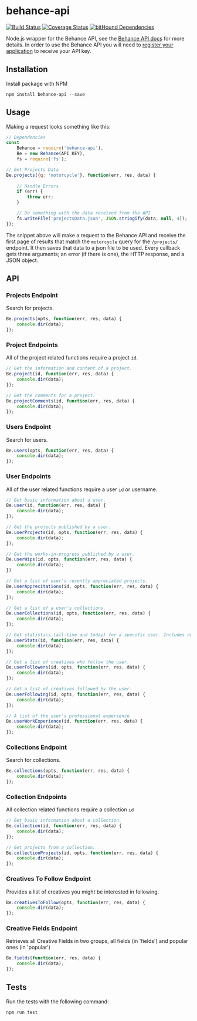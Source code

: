 # behance-api
[![Build Status](https://travis-ci.org/Polyneue/behance-api.svg?branch=master)](https://travis-ci.org/Polyneue/behance-api)
[![Coverage Status](https://coveralls.io/repos/github/Polyneue/behance-api/badge.svg?branch=master)](https://coveralls.io/github/Polyneue/behance-api?branch=master)
[![bitHound Dependencies](https://www.bithound.io/github/Polyneue/behance-api/badges/dependencies.svg)](https://www.bithound.io/github/Polyneue/behance-api/master/dependencies/npm)  

Node.js wrapper for the Behance API, see the [Behance API docs](https://www.behance.net/dev/api/endpoints/) for more details. In order to use the Behance API you will need to [register your application](https://www.behance.net/dev/register) to receive your API key. 

## Installation
Install package with NPM

```
npm install behance-api --save
```

## Usage
Making a request looks something like this:

```javascript
// Dependencies
const 
	Behance = require('behance-api'),
	Be = new Behance(API_KEY),
	fs = require('fs');

// Get Projects Data
Be.projects({q: 'motorcycle'}, function(err, res, data) {
	
	// Handle Errors
	if (err) { 
		throw err;
	}

	// Do something with the data received from the API
	fs.writeFile('projectsData.json', JSON.stringify(data, null, 4));
});
```

The snippet above will make a request to the Behance API and receive the first page of results that match the `motorcycle` query for the `/projects/` endpoint. It then saves that data to a json file to be used. Every callback gets three arguments; an error (if there is one), the HTTP response, and a JSON object.

## API  

### Projects Endpoint
Search for projects.  

```javascript
Be.projects(opts, function(err, res, data) {
	console.dir(data);
});
```

### Project Endpoints
All of the project related functions require a project `id`.

```javascript
// Get the information and content of a project.  
Be.project(id, function(err, res, data) {
	console.dir(data);
});

// Get the comments for a project.   
Be.projectComments(id, function(err, res, data) {
	console.dir(data);
});
```

### Users Endpoint
Search for users.  

```javascript
Be.users(opts, function(err, res, data) {
	console.dir(data);
});
```

### User Endpoints
All of the user related functions require a user `id` or username.

```javascript
// Get basic information about a user.
Be.user(id, function(err, res, data) {
	console.dir(data);
});

// Get the projects published by a user.  
Be.userProjects(id, opts, function(err, res, data) {
	console.dir(data);
});

// Get the works-in-progress published by a user.  
Be.userWips(id, opts, function(err, res, data) {
	console.dir(data);
})

// Get a list of user's recently appreciated projects.  
Be.userApprecitations(id, opts, function(err, res, data) {
	console.dir(data);
});

// Get a list of a user's collections.  
Be.userCollections(id, opts, function(err, res, data) {
	console.dir(data);
});

// Get statistics (all-time and today) for a specific user. Includes number of project views, appreciations, comments, and profile views.
Be.userStats(id, function(err, res, data) {
	console.dir(data);
});

// Get a list of creatives who follow the user.  
Be.userFollowers(id, opts, function(err, res, data) {
	console.dir(data);
});

// Get a list of creatives followed by the user.  
Be.userFollowing(id, opts, function(err, res, data) {
	console.dir(data);
});

// A list of the user's professional experience
Be.userWorkExperience(id, function(err, res, data) {
	console.dir(data);
});
```

### Collections Endpoint
Search for collections.  

```javascript
Be.collections(opts, function(err, res, data) {
	console.dir(data);
});
```

### Collection Endpoints
All collection related functions require a collection `id`

```javascript
// Get basic information about a collection.
Be.collection(id, function(err, res, data) {
	console.dir(data);
});

// Get projects from a collection.  
Be.collectionProjects(id, opts, function(err, res, data) {
	console.dir(data);
});
```

### Creatives To Follow Endpoint
Provides a list of creatives you might be interested in following.  

```javascript
Be.creativesToFollow(opts, function(err, res, data) {
	console.dir(data);
});
```

### Creative Fields Endpoint
Retrieves all Creative Fields in two groups, all fields (in 'fields') and popular ones (in 'popular')

```javascript
Be.fields(function(err, res, data) {
	console.dir(data);
});
```

## Tests
Run the tests with the following command:  

```
npm run test
```